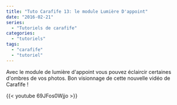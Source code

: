 ```yaml
---
title: "Tuto Carafife 13: le module Lumière D'appoint"
date: "2016-02-21"
series:
  - "Tutoriels de carafife"
categories: 
  - "tutoriels"
tags: 
  - "carafife"
  - "tutoriel"
---
```


Avec le module de lumière d'appoint vous pouvez éclaircir certaines d'ombres de vos photos. Bon visionnage de cette nouvelle vidéo de Carafife !

{{< youtube 69JFos0Wjjo >}}
